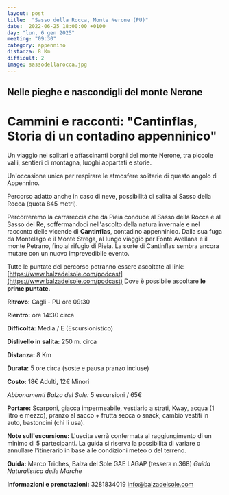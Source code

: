 ```yaml
---
layout: post
title:  "Sasso della Rocca, Monte Nerone (PU)"
date:  2022-06-25 18:00:00 +0100
day: "lun, 6 gen 2025"
meeting: "09:30"
category: appennino 
distanza: 8 Km
difficult: 2
image: sassodellarocca.jpg
---
```


## Nelle pieghe e nascondigli del monte Nerone

# Cammini e racconti: "Cantinflas, Storia di un contadino appenninico" 

Un viaggio nei solitari e affascinanti borghi del monte Nerone, tra piccole valli, sentieri di montagna, luoghi appartati e storie. 

Un'occasione unica per respirare le atmosfere solitarie di questo angolo di Appennino.

Percorso adatto anche in caso di neve, possibilità di salita al Sasso della Rocca (quota 845 metri).

Percorreremo la carrareccia che da Pieia conduce al Sasso della Rocca e al Sasso del Re, soffermandoci nell'ascolto della natura invernale e nel racconto delle vicende di **Cantinflas**, contadino appenninico. 
Dalla sua fuga da Montelago e il Monte Strega, al lungo viaggio per Fonte Avellana e il monte Petrano, fino al rifugio di Pieia. La sorte di Cantinflas sembra ancora mutare con un nuovo imprevedibile evento. 

Tutte le puntate del percorso potranno essere ascoltate al link: [https://www.balzadelsole.com/podcast](https://www.balzadelsole.com/podcast)
Dove è possibile ascoltare **le prime puntate.**


**Ritrovo:** Cagli - PU ore 09:30

**Rientro:** ore 14:30 circa 

**Difficoltà:** Media / E (Escursionistico)

**Dislivello in salita:**  250 m. circa

**Distanza:** 8 Km

**Durata:** 5 ore circa (soste e pausa pranzo incluse)

**Costo:** 18€ Adulti, 12€ Minori

*Abbonamenti Balza del Sole:* 5 escursioni / 65€

**Portare:** Scarponi, giacca impermeabile, vestiario a strati, Kway, acqua (1 litro e mezzo), pranzo al sacco + frutta secca o snack, cambio vestiti in auto, bastoncini (chi li usa). 

**Note sull'escursione:** L'uscita verrà confermata al raggiungimento di un minimo di 5 partecipanti. La guida si riserva la possibilità di variare o annullare l'itinerario in base alle condizioni meteo o del terreno.


**Guida:** Marco Triches, Balza del Sole GAE LAGAP (tessera n.368)
*Guida Naturalistica delle Marche*

**Informazioni e prenotazioni:** 3281834019 info@balzadelsole.com
